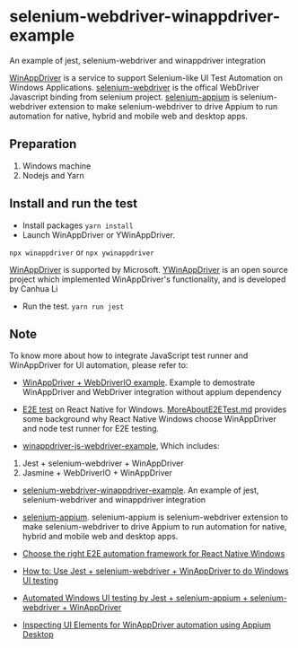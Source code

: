 # selenium-webdriver-winappdriver-example
An example of jest, selenium-webdriver and winappdriver integration

[WinAppDriver](https://github.com/microsoft/WinAppDriver) is a service to support Selenium-like UI Test Automation on Windows Applications.
[selenium-webdriver](https://seleniumhq.github.io/selenium/docs/api/javascript/) is the offical WebDriver Javascript binding from selenium project.
[selenium-appium](https://github.com/react-native-windows/selenium-appium) is selenium-webdriver extension to make selenium-webdriver to drive Appium to run automation for native, hybrid and mobile web and desktop apps.

## Preparation
1. Windows machine
2. Nodejs and Yarn

## Install and run the test
- Install packages
```yarn install```
- Launch WinAppDriver or YWinAppDriver.

`npx winappdriver` or `npx ywinappdriver`

[WinAppDriver](https://github.com/microsoft/WinAppDriver) is supported by Microsoft.
[YWinAppDriver](https://github.com/licanhua/YWinAppDriver) is an open source project which implemented WinAppDriver's functionality, and is developed by Canhua Li

- Run the test. `yarn run jest`

## Note
To know more about how to integrate JavaScript test runner and WinAppDriver for UI automation, please refer to:
- [WinAppDriver + WebDriverIO example](https://github.com/licanhua/wdio-winappdriver-example). Example to demostrate WinAppDriver and WebDriver integration without appium dependency

- [E2E test](https://github.com/microsoft/react-native-windows/blob/master/vnext/docs/E2ETest.md) on React Native for Windows. [MoreAboutE2ETest.md](https://github.com/microsoft/react-native-windows/blob/master/vnext/docs/MoreAboutE2ETest.md) provides some background why React Native Windows choose WinAppDriver and node test runner for E2E testing.

- [winappdriver-js-webdriver-example](https://github.com/react-native-windows/winappdriver-js-webdriver-example), Which includes:
1. Jest + selenium-webdriver + WinAppDriver
2. Jasmine + WebDriverIO + WinAppDriver

- [selenium-webdriver-winappdriver-example](https://github.com/react-native-windows/selenium-webdriver-winappdriver-example). 
An example of jest, selenium-webdriver and winappdriver integration

- [selenium-appium](https://github.com/react-native-windows/selenium-appium). selenium-appium is selenium-webdriver extension to make selenium-webdriver to drive Appium to run automation for native, hybrid and mobile web and desktop apps.

- [Choose the right E2E automation framework for React Native Windows](https://medium.com/@licanhua/choose-the-right-e2e-automation-framework-for-react-native-windows-83ade8b16b52)
- [How to: Use Jest + selenium-webdriver + WinAppDriver to do Windows UI testing](https://medium.com/@licanhua/how-to-use-jest-selenium-webdriver-winappdriver-to-do-windows-ui-testing-c9d074e698ed)
- [Automated Windows UI testing by Jest + selenium-appium + selenium-webdriver + WinAppDriver](https://medium.com/@licanhua/automated-windows-ui-testing-by-jest-selenium-appium-selenium-webdriver-winappdriver-6cb708121d71)
- [Inspecting UI Elements for WinAppDriver automation using Appium Desktop](https://medium.com/@licanhua/inspecting-ui-elements-for-winappdriver-automation-using-appium-desktop-8f178b2d0d6c)

